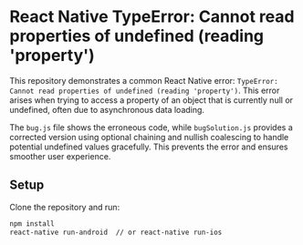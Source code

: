 # React Native TypeError: Cannot read properties of undefined (reading 'property')

This repository demonstrates a common React Native error: `TypeError: Cannot read properties of undefined (reading 'property')`.  This error arises when trying to access a property of an object that is currently null or undefined, often due to asynchronous data loading.

The `bug.js` file shows the erroneous code, while `bugSolution.js` provides a corrected version using optional chaining and nullish coalescing to handle potential undefined values gracefully. This prevents the error and ensures smoother user experience.

## Setup

Clone the repository and run:

```bash
npm install
react-native run-android  // or react-native run-ios
```